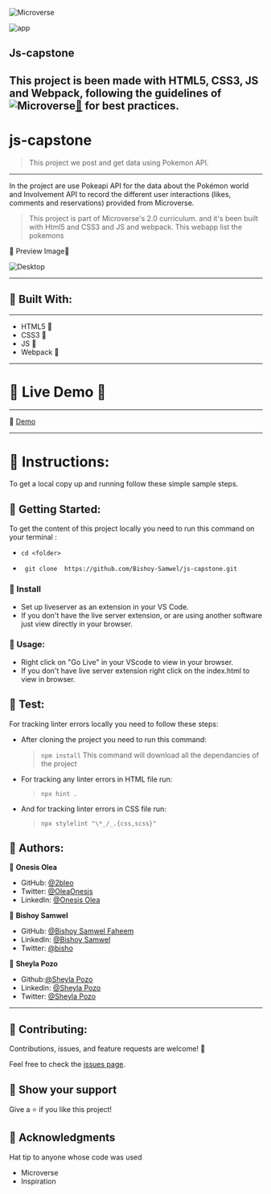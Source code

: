 ![Microverse](https://img.shields.io/badge/Microverse-blueviolet)

![app](https://img.shields.io/badge/Myapp-blue)

## Js-capstone
This project is been made with HTML5, CSS3, JS and Webpack, following the guidelines of 
![Microverse](https://img.shields.io/badge/Microverse2.0-blueviolet)[🔗](https://www.microverse.org/) for best practices.
---

# js-capstone
> This project we post and get data using Pokemon API.
---
In the project are use Pokeapi API for the data about the Pokémon world and Involvement API to record the different user interactions (likes, comments and reservations) provided from Microverse.

> This project is part of Microverse's 2.0 curriculum. and it's been built with Html5 and CSS3 and JS and webpack.
> This webapp list the pokemons

🤍 Preview Image🤍

![Desktop](https://user-images.githubusercontent.com/29541335/129454753-00e9be56-c55b-4b37-9c1e-09628cd3bae2.png)

---

## 🤍 Built With:

---

- HTML5   🤍
- CSS3    🤍
- JS      🤍
- Webpack 🤍

---

# 🤍 Live Demo 🤍
---

🤍 [Demo](https://bishoy-samwel.github.io/js-capstone) 

---

# 🤍 Instructions:

To get a local copy up and running follow these simple sample steps.

## 🤍 Getting Started:

To get the content of this project locally you need to run this command on your terminal :

 - ` cd <folder> `

- ` git clone  https://github.com/Bishoy-Samwel/js-capstone.git`

### 🤍 Install

- Set up liveserver as an extension in your VS Code.
- If you don't have the live server extension, or are using another software just view directly in your browser.

### 🤍 Usage:

- Right click on "Go Live" in your VScode to view in your browser.
- If you don't have live server extension right click on the index.html to view in browser.

## 🤍 Test:

For tracking linter errors locally you need to follow these steps:

- After cloning the project you need to run this command:

  > `npm install`
  > This command will download all the dependancies of the project

- For tracking any linter errors in HTML file run:

  > `npx hint .`

- And for tracking linter errors in CSS file run:
  > `npx stylelint "\*_/_.{css,scss}"`


## 🤍 Authors:

👤 **Onesis Olea**

- GitHub: [@2bleo](https://github.com/2bleO)
- Twitter: [@OleaOnesis](https://twitter.com/OleaOnesis)
- LinkedIn: [@Onesis Olea](https://www.linkedin.com/in/onesis-olea)

👤 **Bishoy Samwel**

- GitHub: [@Bishoy Samwel Faheem](https://github.com/Bishoy-Samwel)
- LinkedIn: [@Bishoy Samwel](https://www.linkedin.com/in/bishoy-samwuel-ss/)
- Twitter: [@bisho](https://twitter.com/BishoFaheem15)


👤 **Sheyla Pozo** 

- Github:[@Sheyla Pozo](https://github.com/sheylaPozo)
- Linkedin: [@Sheyla Pozo](https://www.linkedin.com/in/sheypozo/)
- Twitter: [@Sheyla Pozo](https://twitter.com/sheyPozo)

---

## 🤝 Contributing:

Contributions, issues, and feature requests are welcome! 🤍


Feel free to check the [issues page](https://github.com/Bishoy-Samwel/js-capstone/issues).


## 🤍 Show your support

Give a ⭐️ if you like this project!

## 🤍 Acknowledgments

Hat tip to anyone whose code was used
- Microverse
- Inspiration
